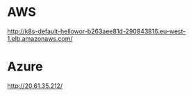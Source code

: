 # AWS
http://k8s-default-hellowor-b263aee81d-290843816.eu-west-1.elb.amazonaws.com/
# Azure
http://20.61.35.212/
